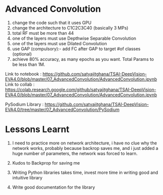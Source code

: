 # Advanced Convolution

1. change the code such that it uses GPU
2. change the architecture to C1C2C3C40 (basically 3 MPs)
3. total RF must be more than 44
4. one of the layers must use Depthwise Separable Convolution
5. one of the layers must use Dilated Convolution
6. use GAP (compulsory):- add FC after GAP to target #of classes (optional)
7. achieve 80% accuracy, as many epochs as you want. Total Params to be less than 1M. 

Link to notebook : https://github.com/satyajitghana/TSAI-DeepVision-EVA4.0/blob/master/07_AdvancedConvolution/AdvancedConvolution.ipynb
Link to collab   : https://colab.research.google.com/github/satyajitghana/TSAI-DeepVision-EVA4.0/blob/master/07_AdvancedConvolution/AdvancedConvolution.ipynb

PySodium Library : https://github.com/satyajitghana/TSAI-DeepVision-EVA4.0/tree/master/07_AdvancedConvolution/PySodium

# Lessons Learnt

1. I need to practice more on network architecture, i have no clue why the network works, probably because backrop saves me, and i just added a huge number of parameters, the network was forced to learn.

2. Kudos to Backprop for saving me

3. Writing Python libraries takes time, invest more time in writing good and intuitive library

4. Write good documentation for the library
